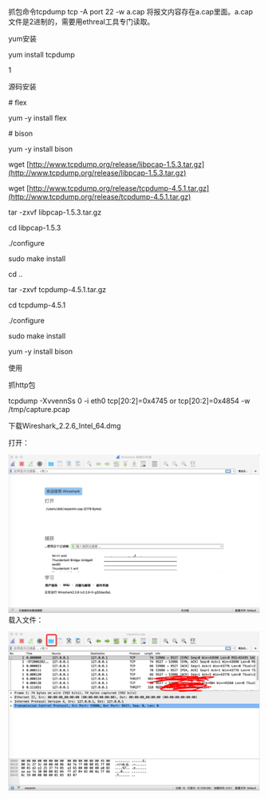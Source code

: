 抓包命令tcpdump tcp -A port 22 -w a.cap 将报文内容存在a.cap里面。a.cap文件是2进制的，需要用ethreal工具专门读取。

yum安装

yum install tcpdump

1

源码安装

\# flex

yum -y install flex

\# bison

yum -y install bison

wget [http://www.tcpdump.org/release/libpcap-1.5.3.tar.gz](http://www.tcpdump.org/release/libpcap-1.5.3.tar.gz)

wget [http://www.tcpdump.org/release/tcpdump-4.5.1.tar.gz](http://www.tcpdump.org/release/tcpdump-4.5.1.tar.gz)

tar -zxvf libpcap-1.5.3.tar.gz

cd libpcap-1.5.3

./configure

sudo make install

cd ..

tar -zxvf tcpdump-4.5.1.tar.gz

cd tcpdump-4.5.1

./configure

sudo make install

yum -y install bison

使用

抓http包

tcpdump -XvvennSs 0 -i eth0 tcp\[20:2\]=0x4745 or tcp\[20:2\]=0x4854 -w /tmp/capture.pcap

下载Wireshark\_2.2.6\_Intel\_64.dmg

打开：

![](/assets/wireshark.png)载入文件：

![](/assets/capwire.png)

